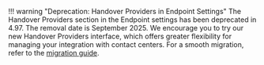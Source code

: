 !!! warning "Deprecation: Handover Providers in Endpoint Settings"
    The Handover Providers section in the Endpoint settings has been deprecated in 4.97. The removal date is September 2025.
    We encourage you to try our new Handover Providers interface, which offers greater flexibility for managing your integration with contact centers.
    For a smooth migration, refer to the [migration guide](https://docs.cognigy.com/ai/escalate/migration/).